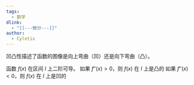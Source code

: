 ```yaml
---
tags:
  - 数学
dlink:
  - "[[---微分---]]"
author:
  - Cyletix
---
```

凹凸性描述了函数的图像是向上弯曲（凹）还是向下弯曲（凸）。

函数 $f(x)$ 在区间 $I$ 上二阶可导。
如果 $f''(x) > 0$，则 $f(x)$ 在 $I$ 上是凸的
如果 $f''(x) < 0$，则 $f(x)$ 在 $I$ 上是凹的
